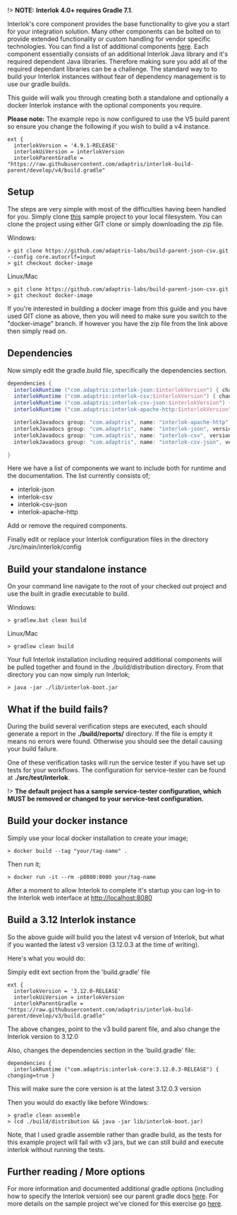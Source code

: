 !> **NOTE:** **Interlok 4.0+ requires Gradle 7.1**.

Interlok's core component provides the base functionality to give you a start for your integration solution.  Many other components can be bolted on to provide extended functionality or custom handling for vendor specific technologies.  You can find a list of additional components [here](/pages/user-guide/adapter-optional-components).
Each component essentially consists of an additional Interlok Java library and it's required dependent Java libraries.  Therefore making sure you add all of the required dependant libraries can be a challenge.  The standard way to to build your Interlok instances without fear of dependency management is to use our gradle builds.

This guide will walk you through creating both a standalone and optionally a docker Interlok instance with the optional components you require.

**Please note:** The example repo is now configured to use the V5 build parent so ensure you change the following if you wish to build a v4 instance.
```
ext {
  interlokVersion = '4.9.1-RELEASE' 
  interlokUiVersion = interlokVersion
  interlokParentGradle = "https://raw.githubusercontent.com/adaptris/interlok-build-parent/develop/v4/build.gradle"
```

## Setup

The steps are very simple with most of the difficulties having been handled for you.  Simply clone [this](https://github.com/adaptris-labs/build-parent-json-csv/tree/docker-image) sample project to your local filesystem.   You can clone the project using either GIT clone or simply downloading the zip file.

Windows:
```
> git clone https://github.com/adaptris-labs/build-parent-json-csv.git --config core.autocrlf=input
> git checkout docker-image
```
Linux/Mac
```
> git clone https://github.com/adaptris-labs/build-parent-json-csv.git
> git checkout docker-image
```

If you're interested in building a docker image from this guide and you have used GIT clone as above, then you will need to make sure you switch to the "docker-image" branch.  If however you have the zip file from the link above then simply read on.

## Dependencies

Now simply edit the gradle.build file, specifically the dependencies section.

```groovy
dependencies {
  interlokRuntime ("com.adaptris:interlok-json:$interlokVersion") { changing=true }
  interlokRuntime ("com.adaptris:interlok-csv:$interlokVersion") { changing=true }
  interlokRuntime ("com.adaptris:interlok-csv-json:$interlokVersion") { changing=true }
  interlokRuntime ("com.adaptris:interlok-apache-http:$interlokVersion") { changing=true }

  interlokJavadocs group: "com.adaptris", name: "interlok-apache-http", version: "$interlokVersion", classifier: "javadoc", changing: true, transitive: false
  interlokJavadocs group: "com.adaptris", name: "interlok-json", version: "$interlokVersion", classifier: "javadoc", changing: true, transitive: false
  interlokJavadocs group: "com.adaptris", name: "interlok-csv", version: "$interlokVersion", classifier: "javadoc", changing: true, transitive: false
  interlokJavadocs group: "com.adaptris", name: "interlok-csv-json", version: "$interlokVersion", classifier: "javadoc", changing: true, transitive: false

}
```
Here we have a list of components we want to include both for runtime and the documentation.   The list currently consists of;
 - interlok-json
 - interlok-csv
 - interlok-csv-json
 - interlok-apache-http

Add or remove the required components.

Finally edit or replace your Interlok configuration files in the directory ./src/main/interlok/config

## Build your standalone instance

On your command line navigate to the root of your checked out project and use the built in gradle executable to build.

Windows:
```
> gradlew.bat clean build
```
Linux/Mac
```
> gradlew clean build
```
Your full Interlok installation including required additional components will be pulled together and found in the ./build/distribution directory.  From that directory you can now simply run Interlok;
```
> java -jar ./lib/interlok-boot.jar
```

## What if the build fails?

During the build several verification steps are executed, each should generate a report in the **./build/reports/** directory.  If the file is empty it means no errors were found.  Otherwise you should see the detail causing your build failure.

One of these verification tasks will run the service tester if you have set up tests for your workflows.  The configuration for service-tester can be found at **./src/test/interlok**.

!> **The default project has a sample service-tester configuration, which MUST be removed or changed to your service-test configuration.**

## Build your docker instance

Simply use your local docker installation to create your image;
```
> docker build --tag "your/tag-name" .
```
Then run it;
```
> docker run -it --rm -p8080:8080 your/tag-name
```
After a moment to allow Interlok to complete it's startup you can log-in to the Interlok web interface at [http://localhost:8080](http://localhost:8080)

## Build a 3.12 Interlok instance

So the above guide will build you the latest v4 version of Interlok, but what if you wanted the latest v3 version (3.12.0.3 at the time of writing).

Here's what you would do:

Simply edit ext section from the 'build.gradle' file 
```
ext {
  interlokVersion = '3.12.0-RELEASE' 
  interlokUiVersion = interlokVersion
  interlokParentGradle = "https://raw.githubusercontent.com/adaptris/interlok-build-parent/develop/v3/build.gradle"
```
The above changes, point to the v3 build parent file, and also change the Interlok version to 3.12.0

Also, changes the dependencies section in the 'build.gradle' file:
```
dependencies {
  interlokRuntime ("com.adaptris:interlok-core:3.12.0.3-RELEASE") { changing=true }
```
This will make sure the core version is at the latest 3.12.0.3 version

Then you would do exactly like before
Windows:
```
> gradle clean assemble
> (cd ./build/distribution && java -jar lib/interlok-boot.jar)
```
Note, that I used gradle assemble rather than gradle build, as the tests for this example project will fail with v3 jars, but we can still build and execute interlok without running the tests.

## Further reading / More options

For more information and documented additional gradle options (including how to specify the Interlok version) see our parent gradle docs [here](https://github.com/adaptris/interlok-build-parent).
For more details on the sample project we've cloned for this exercise go [here](https://github.com/adaptris-labs/build-parent-json-csv/tree/docker-image).
